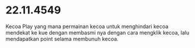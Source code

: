 # 22.11.4549
Kecoa Play yang mana permainan kecoa untuk menghindari kecoa mendekat ke kue dengan membasmi nya dengan cara mengklik kecoa, lalu mendapatkan point selama membunuh kecoa.
